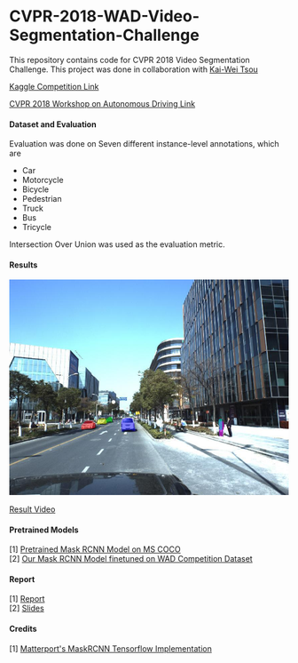 # CVPR-2018-WAD-Video-Segmentation-Challenge
This repository contains code for CVPR 2018 Video Segmentation Challenge. This project was done in collaboration with [Kai-Wei Tsou](https://github.com/KWTsou1220)

[Kaggle Competition Link](https://www.kaggle.com/c/cvpr-2018-autonomous-driving)  

[CVPR 2018 Workshop on Autonomous Driving Link](http://wad.ai/)  

#### Dataset and Evaluation
Evaluation was done on Seven different instance-level annotations, which are  
* Car
* Motorcycle
* Bicycle
* Pedestrian
* Truck
* Bus
* Tricycle  

Intersection Over Union was used as the evaluation metric.

#### Results

![Result Image](Result_Images/44.jpg)  

[Result Video](https://www.youtube.com/watch?v=nRgVNnI4-AM)  

#### Pretrained Models

[1] [Pretrained Mask RCNN Model on MS COCO](https://drive.google.com/file/d/1sYdyGKJcpsh1lxEBEq8bPoeqnkq-bRMM/view?usp=sharing)  
[2] [Our Mask RCNN Model finetuned on WAD Competition Dataset](https://drive.google.com/file/d/1qJh36j-dtNPAd1tmznq885iQ1EFO2p3N/view?usp=sharing)  

#### Report
[1] [Report](TSOU_RAI_Instance_Level_Object_Segmentation_In_Videos_VIC_Project_Report.pdf)  
[2] [Slides](TSOU_RAI_Instance_Level_Object_Segmentation_in_Videos_VIC.pdf)

#### Credits
[1] [Matterport's MaskRCNN Tensorflow Implementation](https://github.com/matterport/Mask_RCNN)  
